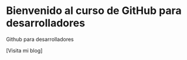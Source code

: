 # Bienvenido  al curso de GitHub  para desarrolladores

Github para desarrolladores

[Visita  mi blog]
